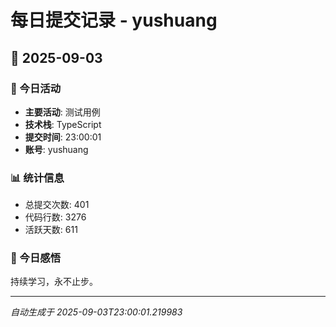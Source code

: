 # 每日提交记录 - yushuang

## 📅 2025-09-03

### 🎯 今日活动
- **主要活动**: 测试用例
- **技术栈**: TypeScript
- **提交时间**: 23:00:01
- **账号**: yushuang

### 📊 统计信息
- 总提交次数: 401
- 代码行数: 3276
- 活跃天数: 611

### 💭 今日感悟
持续学习，永不止步。

---
*自动生成于 2025-09-03T23:00:01.219983*
